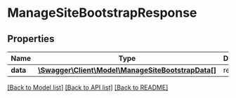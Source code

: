 # ManageSiteBootstrapResponse

## Properties
Name | Type | Description | Notes
------------ | ------------- | ------------- | -------------
**data** | [**\Swagger\Client\Model\ManageSiteBootstrapData[]**](ManageSiteBootstrapData.md) | response | 

[[Back to Model list]](../README.md#documentation-for-models) [[Back to API list]](../README.md#documentation-for-api-endpoints) [[Back to README]](../README.md)


